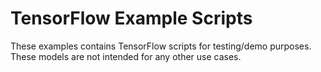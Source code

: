 # TensorFlow Example Scripts

These examples contains TensorFlow scripts for testing/demo purposes. These models are not intended for any other use cases.
